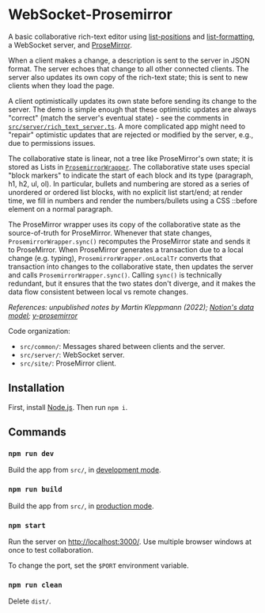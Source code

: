 # WebSocket-Prosemirror

A basic collaborative rich-text editor using [list-positions](https://github.com/mweidner037/list-positions#readme) and [list-formatting](https://github.com/mweidner037/list-formatting#readme), a WebSocket server, and [ProseMirror](https://prosemirror.net/).

When a client makes a change, a description is sent to the server in JSON format. The server echoes that change to all other connected clients. The server also updates its own copy of the rich-text state; this is sent to new clients when they load the page.

A client optimistically updates its own state before sending its change to the server. The demo is simple enough that these optimistic updates are always "correct" (match the server's eventual state) - see the comments in [`src/server/rich_text_server.ts`](./src/server/rich_text_server.ts). A more complicated app might need to "repair" optimistic updates that are rejected or modified by the server, e.g., due to permissions issues.

The collaborative state is linear, not a tree like ProseMirror's own state; it is stored as Lists in [`ProsemirrorWrapper`](./src/site/prosemirror_wrapper.ts). The collaborative state uses special "block markers" to indicate the start of each block and its type (paragraph, h1, h2, ul, ol). In particular, bullets and numbering are stored as a series of unordered or ordered list blocks, with no explicit list start/end; at render time, we fill in numbers and render the numbers/bullets using a CSS ::before element on a normal paragraph.

The ProseMirror wrapper uses its copy of the collaborative state as the source-of-truth for ProseMirror. Whenever that state changes, `ProsemirrorWrapper.sync()` recomputes the ProseMirror state and sends it to ProseMirror. When ProseMirror generates a transaction due to a local change (e.g. typing), `ProsemirrorWrapper.onLocalTr` converts that transaction into changes to the collaborative state, then updates the server and calls `ProsemirrorWrapper.sync()`. Calling `sync()` is technically redundant, but it ensures that the two states don't diverge, and it makes the data flow consistent between local vs remote changes.

_References: unpublished notes by Martin Kleppmann (2022); [Notion's data model](https://www.notion.so/blog/data-model-behind-notion); [y-prosemirror](https://github.com/yjs/y-prosemirror)_

Code organization:

- `src/common/`: Messages shared between clients and the server.
- `src/server/`: WebSocket server.
- `src/site/`: ProseMirror client.

## Installation

First, install [Node.js](https://nodejs.org/). Then run `npm i`.

## Commands

### `npm run dev`

Build the app from `src/`, in [development mode](https://webpack.js.org/guides/development/).

### `npm run build`

Build the app from `src/`, in [production mode](https://webpack.js.org/guides/production/).

### `npm start`

Run the server on [http://localhost:3000/](http://localhost:3000/). Use multiple browser windows at once to test collaboration.

To change the port, set the `$PORT` environment variable.

### `npm run clean`

Delete `dist/`.

